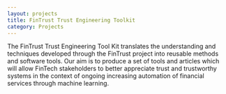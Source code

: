 ```yaml
---
layout: projects
title: FinTrust Trust Engineering Toolkit
category: Projects
---
```


The FinTrust Trust Engineering Tool Kit translates the understanding and techniques developed
through the FinTrust project into reusable methods and software tools. Our aim is to produce
a set of tools and articles which will allow FinTech stakeholders to better appreciate trust and trustworthy systems in the context of ongoing increasing automation of financial services through machine learning.

<!--
As part of the FinTrust project, we have carried out software development projects
to better understand the viability of ideas bourne out of our qualitative research. 
Below are curated a number of these projects, including links to code and descriptions 
of the work. FinTrust retains a full-time research software engineer from the 
Newcastle University [RSE Team](https://rse.ncldata.dev/) 
to undertake these projects and provide software engineering rigor and expertise.
-->
